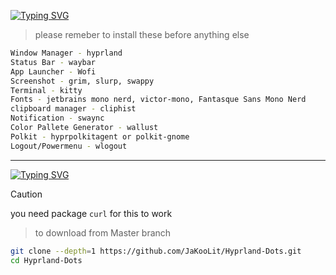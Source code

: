 
[![Typing SVG](https://readme-typing-svg.herokuapp.com?font=Fira+Code&weight=700&size=22&pause=1000&color=eca6c4&/vCenter=true&width=435&height=30&lines=REQUIRMENTS)](https://git.io/typing-svg)
>please remeber to install these before anything else
```bash
Window Manager - hyprland
Status Bar - waybar
App Launcher - Wofi
Screenshot - grim, slurp, swappy
Terminal - kitty
Fonts - jetbrains mono nerd, victor-mono, Fantasque Sans Mono Nerd
clipboard manager - cliphist
Notification - swaync
Color Pallete Generator - wallust
Polkit - hyprpolkitagent or polkit-gnome
Logout/Powermenu - wlogout
```
---
[![Typing SVG](https://readme-typing-svg.herokuapp.com?font=Fira+Code&weight=700&size=22&pause=1000&color=eca6c4&vCenter=true&width=435&height=30&lines=INSTALLATION)](https://git.io/typing-svg)

> [!CAUTION] 
> you need package `curl` for this to work

> to download from Master branch
```bash
git clone --depth=1 https://github.com/JaKooLit/Hyprland-Dots.git
cd Hyprland-Dots
```